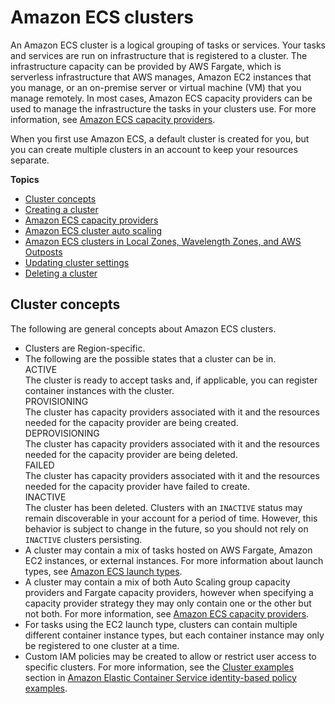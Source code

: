# Amazon ECS clusters<a name="clusters"></a>

An Amazon ECS cluster is a logical grouping of tasks or services\. Your tasks and services are run on infrastructure that is registered to a cluster\. The infrastructure capacity can be provided by AWS Fargate, which is serverless infrastructure that AWS manages, Amazon EC2 instances that you manage, or an on\-premise server or virtual machine \(VM\) that you manage remotely\. In most cases, Amazon ECS capacity providers can be used to manage the infrastructure the tasks in your clusters use\. For more information, see [Amazon ECS capacity providers](cluster-capacity-providers.md)\.

When you first use Amazon ECS, a default cluster is created for you, but you can create multiple clusters in an account to keep your resources separate\.

**Topics**
+ [Cluster concepts](#clusters-concepts)
+ [Creating a cluster](create_cluster.md)
+ [Amazon ECS capacity providers](cluster-capacity-providers.md)
+ [Amazon ECS cluster auto scaling](cluster-auto-scaling.md)
+ [Amazon ECS clusters in Local Zones, Wavelength Zones, and AWS Outposts](cluster-regions-zones.md)
+ [Updating cluster settings](update-cluster-settings.md)
+ [Deleting a cluster](delete_cluster.md)

## Cluster concepts<a name="clusters-concepts"></a>

The following are general concepts about Amazon ECS clusters\.
+ Clusters are Region\-specific\.
+ The following are the possible states that a cluster can be in\.  
ACTIVE  
The cluster is ready to accept tasks and, if applicable, you can register container instances with the cluster\.  
PROVISIONING  
The cluster has capacity providers associated with it and the resources needed for the capacity provider are being created\.  
DEPROVISIONING  
The cluster has capacity providers associated with it and the resources needed for the capacity provider are being deleted\.  
FAILED  
The cluster has capacity providers associated with it and the resources needed for the capacity provider have failed to create\.  
INACTIVE  
The cluster has been deleted\. Clusters with an `INACTIVE` status may remain discoverable in your account for a period of time\. However, this behavior is subject to change in the future, so you should not rely on `INACTIVE` clusters persisting\.
+ A cluster may contain a mix of tasks hosted on AWS Fargate, Amazon EC2 instances, or external instances\. For more information about launch types, see [Amazon ECS launch types](launch_types.md)\.
+ A cluster may contain a mix of both Auto Scaling group capacity providers and Fargate capacity providers, however when specifying a capacity provider strategy they may only contain one or the other but not both\. For more information, see [Amazon ECS capacity providers](cluster-capacity-providers.md)\.
+ For tasks using the EC2 launch type, clusters can contain multiple different container instance types, but each container instance may only be registered to one cluster at a time\.
+ Custom IAM policies may be created to allow or restrict user access to specific clusters\. For more information, see the [Cluster examples](security_iam_id-based-policy-examples.md#IAM_cluster_policies) section in [Amazon Elastic Container Service identity\-based policy examples](security_iam_id-based-policy-examples.md)\.